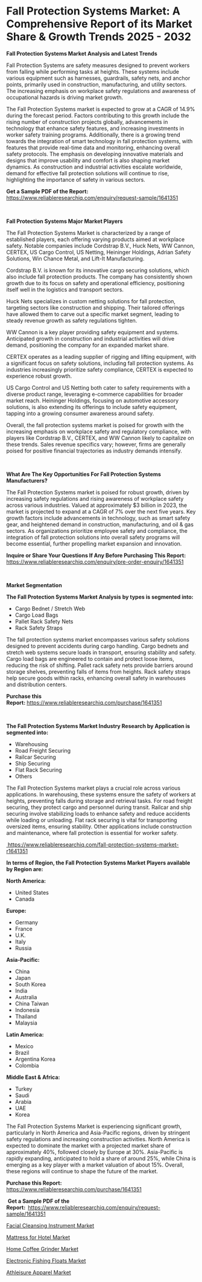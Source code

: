 <p><h1>Fall Protection Systems Market: A Comprehensive Report of its Market Share & Growth Trends 2025 - 2032</h1></p><p><strong>Fall Protection Systems Market Analysis and Latest Trends</strong></p>
<p><p>Fall Protection Systems are safety measures designed to prevent workers from falling while performing tasks at heights. These systems include various equipment such as harnesses, guardrails, safety nets, and anchor points, primarily used in construction, manufacturing, and utility sectors. The increasing emphasis on workplace safety regulations and awareness of occupational hazards is driving market growth.</p><p>The Fall Protection Systems market is expected to grow at a CAGR of 14.9% during the forecast period. Factors contributing to this growth include the rising number of construction projects globally, advancements in technology that enhance safety features, and increasing investments in worker safety training programs. Additionally, there is a growing trend towards the integration of smart technology in fall protection systems, with features that provide real-time data and monitoring, enhancing overall safety protocols. The emphasis on developing innovative materials and designs that improve usability and comfort is also shaping market dynamics. As construction and industrial activities escalate worldwide, demand for effective fall protection solutions will continue to rise, highlighting the importance of safety in various sectors.</p></p>
<p><strong>Get a Sample PDF of the Report:&nbsp;</strong> <a href="https://www.reliableresearchiq.com/enquiry/request-sample/1641351?utm_campaign=1896&utm_medium=2&utm_source=Github&utm_content=ia&utm_term=05042025&utm_id=fall-protection-systems">https://www.reliableresearchiq.com/enquiry/request-sample/1641351</a></p>
<p>&nbsp;</p>
<p><strong>Fall Protection Systems Major Market Players</strong></p>
<p><p>The Fall Protection Systems Market is characterized by a range of established players, each offering varying products aimed at workplace safety. Notable companies include Cordstrap B.V., Huck Nets, WW Cannon, CERTEX, US Cargo Control, US Netting, Heininger Holdings, Adrian Safety Solutions, Win Chance Metal, and Lift-It Manufacturing. </p><p>Cordstrap B.V. is known for its innovative cargo securing solutions, which also include fall protection products. The company has consistently shown growth due to its focus on safety and operational efficiency, positioning itself well in the logistics and transport sectors.</p><p>Huck Nets specializes in custom netting solutions for fall protection, targeting sectors like construction and shipping. Their tailored offerings have allowed them to carve out a specific market segment, leading to steady revenue growth as safety regulations tighten.</p><p>WW Cannon is a key player providing safety equipment and systems. Anticipated growth in construction and industrial activities will drive demand, positioning the company for an expanded market share.</p><p>CERTEX operates as a leading supplier of rigging and lifting equipment, with a significant focus on safety solutions, including fall protection systems. As industries increasingly prioritize safety compliance, CERTEX is expected to experience robust growth.</p><p>US Cargo Control and US Netting both cater to safety requirements with a diverse product range, leveraging e-commerce capabilities for broader market reach. Heininger Holdings, focusing on automotive accessory solutions, is also extending its offerings to include safety equipment, tapping into a growing consumer awareness around safety.</p><p>Overall, the fall protection systems market is poised for growth with the increasing emphasis on workplace safety and regulatory compliance, with players like Cordstrap B.V., CERTEX, and WW Cannon likely to capitalize on these trends. Sales revenue specifics vary; however, firms are generally poised for positive financial trajectories as industry demands intensify.</p></p>
<p>&nbsp;</p>
<p><strong>What Are The Key Opportunities For Fall Protection Systems Manufacturers?</strong></p>
<p><p>The Fall Protection Systems market is poised for robust growth, driven by increasing safety regulations and rising awareness of workplace safety across various industries. Valued at approximately $3 billion in 2023, the market is projected to expand at a CAGR of 7% over the next five years. Key growth factors include advancements in technology, such as smart safety gear, and heightened demand in construction, manufacturing, and oil & gas sectors. As organizations prioritize employee safety and compliance, the integration of fall protection solutions into overall safety programs will become essential, further propelling market expansion and innovation.</p></p>
<p><strong>Inquire or Share Your Questions If Any Before Purchasing This Report:</strong> <a href="https://www.reliableresearchiq.com/enquiry/pre-order-enquiry/1641351?utm_campaign=1896&utm_medium=2&utm_source=Github&utm_content=ia&utm_term=05042025&utm_id=fall-protection-systems">https://www.reliableresearchiq.com/enquiry/pre-order-enquiry/1641351</a></p>
<p>&nbsp;</p>
<p><strong>Market Segmentation</strong></p>
<p><strong>The Fall Protection Systems Market Analysis by types is segmented into:</strong></p>
<p><ul><li>Cargo Bednet / Stretch Web</li><li>Cargo Load Bags</li><li>Pallet Rack Safety Nets</li><li>Rack Safety Straps</li></ul></p>
<p><p>The fall protection systems market encompasses various safety solutions designed to prevent accidents during cargo handling. Cargo bednets and stretch web systems secure loads in transport, ensuring stability and safety. Cargo load bags are engineered to contain and protect loose items, reducing the risk of shifting. Pallet rack safety nets provide barriers around storage shelves, preventing falls of items from heights. Rack safety straps help secure goods within racks, enhancing overall safety in warehouses and distribution centers.</p></p>
<p><strong>Purchase this Report:&nbsp;</strong><a href="https://www.reliableresearchiq.com/purchase/1641351?utm_campaign=1896&utm_medium=2&utm_source=Github&utm_content=ia&utm_term=05042025&utm_id=fall-protection-systems">https://www.reliableresearchiq.com/purchase/1641351</a></p>
<p>&nbsp;</p>
<p><strong>The Fall Protection Systems Market Industry Research by Application is segmented into:</strong></p>
<p><ul><li>Warehousing</li><li>Road Freight Securing</li><li>Railcar Securing</li><li>Ship Securing</li><li>Flat Rack Securing</li><li>Others</li></ul></p>
<p><p>The Fall Protection Systems market plays a crucial role across various applications. In warehousing, these systems ensure the safety of workers at heights, preventing falls during storage and retrieval tasks. For road freight securing, they protect cargo and personnel during transit. Railcar and ship securing involve stabilizing loads to enhance safety and reduce accidents while loading or unloading. Flat rack securing is vital for transporting oversized items, ensuring stability. Other applications include construction and maintenance, where fall protection is essential for worker safety.</p></p>
<p><a href="https://www.reliableresearchiq.com/fall-protection-systems-market-r1641351?utm_campaign=1896&utm_medium=2&utm_source=Github&utm_content=ia&utm_term=05042025&utm_id=fall-protection-systems">&nbsp;https://www.reliableresearchiq.com/fall-protection-systems-market-r1641351</a></p>
<p><strong>In terms of Region, the Fall Protection Systems Market Players available by Region are:</strong></p>
<p>
    <p> <strong> North America: </strong>
        <ul>
            <li>United States</li>
            <li>Canada</li>
        </ul>
        </p> 
    <p> <strong> Europe: </strong>
        <ul>
            <li>Germany</li>
            <li>France</li>
            <li>U.K.</li>
            <li>Italy</li>
            <li>Russia</li>
        </ul>
        </p> 
    <p> <strong> Asia-Pacific: </strong>
        <ul>
            <li>China</li>
            <li>Japan</li>
            <li>South Korea</li>
            <li>India</li>
            <li>Australia</li>
            <li>China Taiwan</li>
            <li>Indonesia</li>
            <li>Thailand</li>
            <li>Malaysia</li>
        </ul>
        </p> 
    <p> <strong> Latin America: </strong>
        <ul>
            <li>Mexico</li>
            <li>Brazil</li>
            <li>Argentina Korea</li>
            <li>Colombia</li>
        </ul>
        </p> 
    <p> <strong> Middle East & Africa: </strong>
        <ul>
            <li>Turkey</li>
            <li>Saudi</li>
            <li>Arabia</li>
            <li>UAE</li>
            <li>Korea</li>
        </ul>
    </p>
    </p>
<p><p>The Fall Protection Systems Market is experiencing significant growth, particularly in North America and Asia-Pacific regions, driven by stringent safety regulations and increasing construction activities. North America is expected to dominate the market with a projected market share of approximately 40%, followed closely by Europe at 30%. Asia-Pacific is rapidly expanding, anticipated to hold a share of around 25%, while China is emerging as a key player with a market valuation of about 15%. Overall, these regions will continue to shape the future of the market.</p></p>
<p><strong>Purchase this Report: </strong><a href="https://www.reliableresearchiq.com/purchase/1641351?utm_campaign=1896&utm_medium=2&utm_source=Github&utm_content=ia&utm_term=05042025&utm_id=fall-protection-systems">https://www.reliableresearchiq.com/purchase/1641351</a></p>
<p>&nbsp;<strong>Get a Sample PDF of the Report:&nbsp;&nbsp;</strong><a href="https://www.reliableresearchiq.com/enquiry/request-sample/1641351?utm_campaign=1896&utm_medium=2&utm_source=Github&utm_content=ia&utm_term=05042025&utm_id=fall-protection-systems">https://www.reliableresearchiq.com/enquiry/request-sample/1641351</a></p>
<p><strong></strong></p>
<p><p><a href="https://github.com/pupunhez/Market-Research-Report-List-1/blob/main/facial-cleansing-instrument-market.md?utm_campaign=1896&utm_medium=2&utm_source=Github&utm_content=ia&utm_term=05042025&utm_id=fall-protection-systems">Facial Cleansing Instrument Market</a></p><p><a href="https://github.com/gaiusmelyna/Market-Research-Report-List-1/blob/main/mattress-for-hotel-market.md?utm_campaign=1896&utm_medium=2&utm_source=Github&utm_content=ia&utm_term=05042025&utm_id=fall-protection-systems">Mattress for Hotel Market</a></p><p><a href="https://github.com/delcirodda4f/Market-Research-Report-List-1/blob/main/home-coffee-grinder-market.md?utm_campaign=1896&utm_medium=2&utm_source=Github&utm_content=ia&utm_term=05042025&utm_id=fall-protection-systems">Home Coffee Grinder Market</a></p><p><a href="https://github.com/meenafadilkh/Market-Research-Report-List-1/blob/main/electronic-fishing-floats-market.md?utm_campaign=1896&utm_medium=2&utm_source=Github&utm_content=ia&utm_term=05042025&utm_id=fall-protection-systems">Electronic Fishing Floats Market</a></p><p><a href="https://github.com/miehldobin1w/Market-Research-Report-List-1/blob/main/athleisure-apparel-market.md?utm_campaign=1896&utm_medium=2&utm_source=Github&utm_content=ia&utm_term=05042025&utm_id=fall-protection-systems">Athleisure Apparel Market</a></p></p>